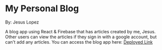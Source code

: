 # My Personal Blog

By: Jesus Lopez

A blog app using React & Firebase that has articles created by me, Jesus. Other users can view the articles if they sign in with a google account, but can't add any articles.
You can access the blog app here: [Deployed Link](https://blog-8aee2.web.app)
